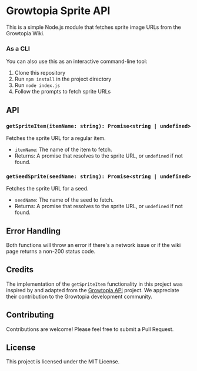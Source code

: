 # Growtopia Sprite API

This is a simple Node.js module that fetches sprite image URLs from the Growtopia Wiki.

### As a CLI

You can also use this as an interactive command-line tool:

1. Clone this repository
2. Run `npm install` in the project directory
3. Run `node index.js`
4. Follow the prompts to fetch sprite URLs

## API

### `getSpriteItem(itemName: string): Promise<string | undefined>`

Fetches the sprite URL for a regular item.

- `itemName`: The name of the item to fetch.
- Returns: A promise that resolves to the sprite URL, or `undefined` if not found.

### `getSeedSprite(seedName: string): Promise<string | undefined>`

Fetches the sprite URL for a seed.

- `seedName`: The name of the seed to fetch.
- Returns: A promise that resolves to the sprite URL, or `undefined` if not found.

## Error Handling

Both functions will throw an error if there's a network issue or if the wiki page returns a non-200 status code.

## Credits

The implementation of the `getSpriteItem` functionality in this project was inspired by and adapted from the [Growtopia API](https://github.com/Growtopian-Bot/growtopia-api) project. We appreciate their contribution to the Growtopia development community.

## Contributing

Contributions are welcome! Please feel free to submit a Pull Request.

## License

This project is licensed under the MIT License.